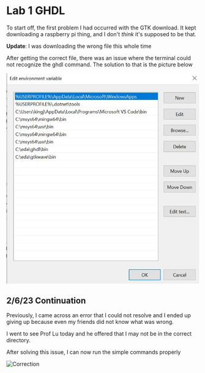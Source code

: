 # Lab 1 GHDL 


To start off, the first problem I had occurred with the GTK download.
It kept downloading a raspberry pi thing, and I don't *think* it's supposed to be that. 


**Update**: I was downloading the wrong file this whole time

After getting the correct file, there was an issue where the terminal could not recognize the ghdl command. The solution to that is the picture below


![Picture of updated PATH](https://github.com/jagbata/EE322/blob/main/Lab%201/Path.jpg)

## 2/6/23 Continuation

Previously, I came across an error that I could not resolve and I ended up giving up because even my friends did not know what was wrong. 

I went to see Prof Lu today and he offered that I may not be in the correct directory.

After solving this issue, I can now run the simple commands properly

![Correction](/../main/E322/Lab1/Correction.jpg)


